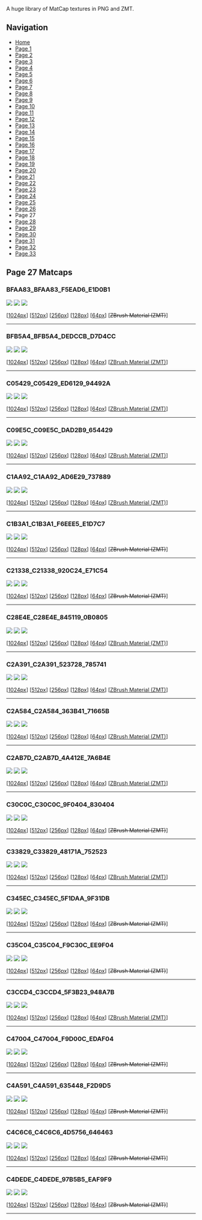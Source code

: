 A huge library of MatCap textures in PNG and ZMT.


## Navigation
* [Home](/)
* [Page 1](PAGE-1.md)
* [Page 2](PAGE-2.md)
* [Page 3](PAGE-3.md)
* [Page 4](PAGE-4.md)
* [Page 5](PAGE-5.md)
* [Page 6](PAGE-6.md)
* [Page 7](PAGE-7.md)
* [Page 8](PAGE-8.md)
* [Page 9](PAGE-9.md)
* [Page 10](PAGE-10.md)
* [Page 11](PAGE-11.md)
* [Page 12](PAGE-12.md)
* [Page 13](PAGE-13.md)
* [Page 14](PAGE-14.md)
* [Page 15](PAGE-15.md)
* [Page 16](PAGE-16.md)
* [Page 17](PAGE-17.md)
* [Page 18](PAGE-18.md)
* [Page 19](PAGE-19.md)
* [Page 20](PAGE-20.md)
* [Page 21](PAGE-21.md)
* [Page 22](PAGE-22.md)
* [Page 23](PAGE-23.md)
* [Page 24](PAGE-24.md)
* [Page 25](PAGE-25.md)
* [Page 26](PAGE-26.md)
* Page 27
* [Page 28](PAGE-28.md)
* [Page 29](PAGE-29.md)
* [Page 30](PAGE-30.md)
* [Page 31](PAGE-31.md)
* [Page 32](PAGE-32.md)
* [Page 33](PAGE-33.md)
## Page 27 Matcaps
### BFAA83_BFAA83_F5EAD6_E1D0B1
![](preview/BFAA83_BFAA83_F5EAD6_E1D0B1-preview.png)
![](thumbnail/BFAA83_BFAA83_F5EAD6_E1D0B1.jpg)
![](palette/BFAA83_BFAA83_F5EAD6_E1D0B1-palette.png)

[[1024px](https://github.com/nidorx/matcaps/raw/master/1024/BFAA83_BFAA83_F5EAD6_E1D0B1.png)]
[[512px](https://github.com/nidorx/matcaps/raw/master/512/BFAA83_BFAA83_F5EAD6_E1D0B1-512px.png)]
[[256px](https://github.com/nidorx/matcaps/raw/master/256/BFAA83_BFAA83_F5EAD6_E1D0B1-256px.png)]
[[128px](https://github.com/nidorx/matcaps/raw/master/128/BFAA83_BFAA83_F5EAD6_E1D0B1-128px.png)]
[[64px](https://github.com/nidorx/matcaps/raw/master/64/BFAA83_BFAA83_F5EAD6_E1D0B1-64px.png)]
[~~ZBrush Material (ZMT)~~]

---
### BFB5A4_BFB5A4_DEDCCB_D7D4CC
![](preview/BFB5A4_BFB5A4_DEDCCB_D7D4CC-preview.png)
![](thumbnail/BFB5A4_BFB5A4_DEDCCB_D7D4CC.jpg)
![](palette/BFB5A4_BFB5A4_DEDCCB_D7D4CC-palette.png)

[[1024px](https://github.com/nidorx/matcaps/raw/master/1024/BFB5A4_BFB5A4_DEDCCB_D7D4CC.png)]
[[512px](https://github.com/nidorx/matcaps/raw/master/512/BFB5A4_BFB5A4_DEDCCB_D7D4CC-512px.png)]
[[256px](https://github.com/nidorx/matcaps/raw/master/256/BFB5A4_BFB5A4_DEDCCB_D7D4CC-256px.png)]
[[128px](https://github.com/nidorx/matcaps/raw/master/128/BFB5A4_BFB5A4_DEDCCB_D7D4CC-128px.png)]
[[64px](https://github.com/nidorx/matcaps/raw/master/64/BFB5A4_BFB5A4_DEDCCB_D7D4CC-64px.png)]
[[ZBrush Material (ZMT)](https://github.com/nidorx/matcaps/raw/master/zmt/BFB5A4_BFB5A4_DEDCCB_D7D4CC.zmt)]

---
### C05429_C05429_ED6129_94492A
![](preview/C05429_C05429_ED6129_94492A-preview.png)
![](thumbnail/C05429_C05429_ED6129_94492A.jpg)
![](palette/C05429_C05429_ED6129_94492A-palette.png)

[[1024px](https://github.com/nidorx/matcaps/raw/master/1024/C05429_C05429_ED6129_94492A.png)]
[[512px](https://github.com/nidorx/matcaps/raw/master/512/C05429_C05429_ED6129_94492A-512px.png)]
[[256px](https://github.com/nidorx/matcaps/raw/master/256/C05429_C05429_ED6129_94492A-256px.png)]
[[128px](https://github.com/nidorx/matcaps/raw/master/128/C05429_C05429_ED6129_94492A-128px.png)]
[[64px](https://github.com/nidorx/matcaps/raw/master/64/C05429_C05429_ED6129_94492A-64px.png)]
[[ZBrush Material (ZMT)](https://github.com/nidorx/matcaps/raw/master/zmt/C05429_C05429_ED6129_94492A.zmt)]

---
### C09E5C_C09E5C_DAD2B9_654429
![](preview/C09E5C_C09E5C_DAD2B9_654429-preview.png)
![](thumbnail/C09E5C_C09E5C_DAD2B9_654429.jpg)
![](palette/C09E5C_C09E5C_DAD2B9_654429-palette.png)

[[1024px](https://github.com/nidorx/matcaps/raw/master/1024/C09E5C_C09E5C_DAD2B9_654429.png)]
[[512px](https://github.com/nidorx/matcaps/raw/master/512/C09E5C_C09E5C_DAD2B9_654429-512px.png)]
[[256px](https://github.com/nidorx/matcaps/raw/master/256/C09E5C_C09E5C_DAD2B9_654429-256px.png)]
[[128px](https://github.com/nidorx/matcaps/raw/master/128/C09E5C_C09E5C_DAD2B9_654429-128px.png)]
[[64px](https://github.com/nidorx/matcaps/raw/master/64/C09E5C_C09E5C_DAD2B9_654429-64px.png)]
[[ZBrush Material (ZMT)](https://github.com/nidorx/matcaps/raw/master/zmt/C09E5C_C09E5C_DAD2B9_654429.zmt)]

---
### C1AA92_C1AA92_AD6E29_737889
![](preview/C1AA92_C1AA92_AD6E29_737889-preview.png)
![](thumbnail/C1AA92_C1AA92_AD6E29_737889.jpg)
![](palette/C1AA92_C1AA92_AD6E29_737889-palette.png)

[[1024px](https://github.com/nidorx/matcaps/raw/master/1024/C1AA92_C1AA92_AD6E29_737889.png)]
[[512px](https://github.com/nidorx/matcaps/raw/master/512/C1AA92_C1AA92_AD6E29_737889-512px.png)]
[[256px](https://github.com/nidorx/matcaps/raw/master/256/C1AA92_C1AA92_AD6E29_737889-256px.png)]
[[128px](https://github.com/nidorx/matcaps/raw/master/128/C1AA92_C1AA92_AD6E29_737889-128px.png)]
[[64px](https://github.com/nidorx/matcaps/raw/master/64/C1AA92_C1AA92_AD6E29_737889-64px.png)]
[[ZBrush Material (ZMT)](https://github.com/nidorx/matcaps/raw/master/zmt/C1AA92_C1AA92_AD6E29_737889.zmt)]

---
### C1B3A1_C1B3A1_F6EEE5_E1D7C7
![](preview/C1B3A1_C1B3A1_F6EEE5_E1D7C7-preview.png)
![](thumbnail/C1B3A1_C1B3A1_F6EEE5_E1D7C7.jpg)
![](palette/C1B3A1_C1B3A1_F6EEE5_E1D7C7-palette.png)

[[1024px](https://github.com/nidorx/matcaps/raw/master/1024/C1B3A1_C1B3A1_F6EEE5_E1D7C7.png)]
[[512px](https://github.com/nidorx/matcaps/raw/master/512/C1B3A1_C1B3A1_F6EEE5_E1D7C7-512px.png)]
[[256px](https://github.com/nidorx/matcaps/raw/master/256/C1B3A1_C1B3A1_F6EEE5_E1D7C7-256px.png)]
[[128px](https://github.com/nidorx/matcaps/raw/master/128/C1B3A1_C1B3A1_F6EEE5_E1D7C7-128px.png)]
[[64px](https://github.com/nidorx/matcaps/raw/master/64/C1B3A1_C1B3A1_F6EEE5_E1D7C7-64px.png)]
[~~ZBrush Material (ZMT)~~]

---
### C21338_C21338_920C24_E71C54
![](preview/C21338_C21338_920C24_E71C54-preview.png)
![](thumbnail/C21338_C21338_920C24_E71C54.jpg)
![](palette/C21338_C21338_920C24_E71C54-palette.png)

[[1024px](https://github.com/nidorx/matcaps/raw/master/1024/C21338_C21338_920C24_E71C54.png)]
[[512px](https://github.com/nidorx/matcaps/raw/master/512/C21338_C21338_920C24_E71C54-512px.png)]
[[256px](https://github.com/nidorx/matcaps/raw/master/256/C21338_C21338_920C24_E71C54-256px.png)]
[[128px](https://github.com/nidorx/matcaps/raw/master/128/C21338_C21338_920C24_E71C54-128px.png)]
[[64px](https://github.com/nidorx/matcaps/raw/master/64/C21338_C21338_920C24_E71C54-64px.png)]
[~~ZBrush Material (ZMT)~~]

---
### C28E4E_C28E4E_845119_0B0805
![](preview/C28E4E_C28E4E_845119_0B0805-preview.png)
![](thumbnail/C28E4E_C28E4E_845119_0B0805.jpg)
![](palette/C28E4E_C28E4E_845119_0B0805-palette.png)

[[1024px](https://github.com/nidorx/matcaps/raw/master/1024/C28E4E_C28E4E_845119_0B0805.png)]
[[512px](https://github.com/nidorx/matcaps/raw/master/512/C28E4E_C28E4E_845119_0B0805-512px.png)]
[[256px](https://github.com/nidorx/matcaps/raw/master/256/C28E4E_C28E4E_845119_0B0805-256px.png)]
[[128px](https://github.com/nidorx/matcaps/raw/master/128/C28E4E_C28E4E_845119_0B0805-128px.png)]
[[64px](https://github.com/nidorx/matcaps/raw/master/64/C28E4E_C28E4E_845119_0B0805-64px.png)]
[[ZBrush Material (ZMT)](https://github.com/nidorx/matcaps/raw/master/zmt/C28E4E_C28E4E_845119_0B0805.zmt)]

---
### C2A391_C2A391_523728_785741
![](preview/C2A391_C2A391_523728_785741-preview.png)
![](thumbnail/C2A391_C2A391_523728_785741.jpg)
![](palette/C2A391_C2A391_523728_785741-palette.png)

[[1024px](https://github.com/nidorx/matcaps/raw/master/1024/C2A391_C2A391_523728_785741.png)]
[[512px](https://github.com/nidorx/matcaps/raw/master/512/C2A391_C2A391_523728_785741-512px.png)]
[[256px](https://github.com/nidorx/matcaps/raw/master/256/C2A391_C2A391_523728_785741-256px.png)]
[[128px](https://github.com/nidorx/matcaps/raw/master/128/C2A391_C2A391_523728_785741-128px.png)]
[[64px](https://github.com/nidorx/matcaps/raw/master/64/C2A391_C2A391_523728_785741-64px.png)]
[[ZBrush Material (ZMT)](https://github.com/nidorx/matcaps/raw/master/zmt/C2A391_C2A391_523728_785741.zmt)]

---
### C2A584_C2A584_363B41_71665B
![](preview/C2A584_C2A584_363B41_71665B-preview.png)
![](thumbnail/C2A584_C2A584_363B41_71665B.jpg)
![](palette/C2A584_C2A584_363B41_71665B-palette.png)

[[1024px](https://github.com/nidorx/matcaps/raw/master/1024/C2A584_C2A584_363B41_71665B.png)]
[[512px](https://github.com/nidorx/matcaps/raw/master/512/C2A584_C2A584_363B41_71665B-512px.png)]
[[256px](https://github.com/nidorx/matcaps/raw/master/256/C2A584_C2A584_363B41_71665B-256px.png)]
[[128px](https://github.com/nidorx/matcaps/raw/master/128/C2A584_C2A584_363B41_71665B-128px.png)]
[[64px](https://github.com/nidorx/matcaps/raw/master/64/C2A584_C2A584_363B41_71665B-64px.png)]
[[ZBrush Material (ZMT)](https://github.com/nidorx/matcaps/raw/master/zmt/C2A584_C2A584_363B41_71665B.zmt)]

---
### C2AB7D_C2AB7D_4A412E_7A6B4E
![](preview/C2AB7D_C2AB7D_4A412E_7A6B4E-preview.png)
![](thumbnail/C2AB7D_C2AB7D_4A412E_7A6B4E.jpg)
![](palette/C2AB7D_C2AB7D_4A412E_7A6B4E-palette.png)

[[1024px](https://github.com/nidorx/matcaps/raw/master/1024/C2AB7D_C2AB7D_4A412E_7A6B4E.png)]
[[512px](https://github.com/nidorx/matcaps/raw/master/512/C2AB7D_C2AB7D_4A412E_7A6B4E-512px.png)]
[[256px](https://github.com/nidorx/matcaps/raw/master/256/C2AB7D_C2AB7D_4A412E_7A6B4E-256px.png)]
[[128px](https://github.com/nidorx/matcaps/raw/master/128/C2AB7D_C2AB7D_4A412E_7A6B4E-128px.png)]
[[64px](https://github.com/nidorx/matcaps/raw/master/64/C2AB7D_C2AB7D_4A412E_7A6B4E-64px.png)]
[[ZBrush Material (ZMT)](https://github.com/nidorx/matcaps/raw/master/zmt/C2AB7D_C2AB7D_4A412E_7A6B4E.zmt)]

---
### C30C0C_C30C0C_9F0404_830404
![](preview/C30C0C_C30C0C_9F0404_830404-preview.png)
![](thumbnail/C30C0C_C30C0C_9F0404_830404.jpg)
![](palette/C30C0C_C30C0C_9F0404_830404-palette.png)

[[1024px](https://github.com/nidorx/matcaps/raw/master/1024/C30C0C_C30C0C_9F0404_830404.png)]
[[512px](https://github.com/nidorx/matcaps/raw/master/512/C30C0C_C30C0C_9F0404_830404-512px.png)]
[[256px](https://github.com/nidorx/matcaps/raw/master/256/C30C0C_C30C0C_9F0404_830404-256px.png)]
[[128px](https://github.com/nidorx/matcaps/raw/master/128/C30C0C_C30C0C_9F0404_830404-128px.png)]
[[64px](https://github.com/nidorx/matcaps/raw/master/64/C30C0C_C30C0C_9F0404_830404-64px.png)]
[~~ZBrush Material (ZMT)~~]

---
### C33829_C33829_48171A_752523
![](preview/C33829_C33829_48171A_752523-preview.png)
![](thumbnail/C33829_C33829_48171A_752523.jpg)
![](palette/C33829_C33829_48171A_752523-palette.png)

[[1024px](https://github.com/nidorx/matcaps/raw/master/1024/C33829_C33829_48171A_752523.png)]
[[512px](https://github.com/nidorx/matcaps/raw/master/512/C33829_C33829_48171A_752523-512px.png)]
[[256px](https://github.com/nidorx/matcaps/raw/master/256/C33829_C33829_48171A_752523-256px.png)]
[[128px](https://github.com/nidorx/matcaps/raw/master/128/C33829_C33829_48171A_752523-128px.png)]
[[64px](https://github.com/nidorx/matcaps/raw/master/64/C33829_C33829_48171A_752523-64px.png)]
[[ZBrush Material (ZMT)](https://github.com/nidorx/matcaps/raw/master/zmt/C33829_C33829_48171A_752523.zmt)]

---
### C345EC_C345EC_5F1DAA_9F31DB
![](preview/C345EC_C345EC_5F1DAA_9F31DB-preview.png)
![](thumbnail/C345EC_C345EC_5F1DAA_9F31DB.jpg)
![](palette/C345EC_C345EC_5F1DAA_9F31DB-palette.png)

[[1024px](https://github.com/nidorx/matcaps/raw/master/1024/C345EC_C345EC_5F1DAA_9F31DB.png)]
[[512px](https://github.com/nidorx/matcaps/raw/master/512/C345EC_C345EC_5F1DAA_9F31DB-512px.png)]
[[256px](https://github.com/nidorx/matcaps/raw/master/256/C345EC_C345EC_5F1DAA_9F31DB-256px.png)]
[[128px](https://github.com/nidorx/matcaps/raw/master/128/C345EC_C345EC_5F1DAA_9F31DB-128px.png)]
[[64px](https://github.com/nidorx/matcaps/raw/master/64/C345EC_C345EC_5F1DAA_9F31DB-64px.png)]
[~~ZBrush Material (ZMT)~~]

---
### C35C04_C35C04_F9C30C_EE9F04
![](preview/C35C04_C35C04_F9C30C_EE9F04-preview.png)
![](thumbnail/C35C04_C35C04_F9C30C_EE9F04.jpg)
![](palette/C35C04_C35C04_F9C30C_EE9F04-palette.png)

[[1024px](https://github.com/nidorx/matcaps/raw/master/1024/C35C04_C35C04_F9C30C_EE9F04.png)]
[[512px](https://github.com/nidorx/matcaps/raw/master/512/C35C04_C35C04_F9C30C_EE9F04-512px.png)]
[[256px](https://github.com/nidorx/matcaps/raw/master/256/C35C04_C35C04_F9C30C_EE9F04-256px.png)]
[[128px](https://github.com/nidorx/matcaps/raw/master/128/C35C04_C35C04_F9C30C_EE9F04-128px.png)]
[[64px](https://github.com/nidorx/matcaps/raw/master/64/C35C04_C35C04_F9C30C_EE9F04-64px.png)]
[~~ZBrush Material (ZMT)~~]

---
### C3CCD4_C3CCD4_5F3B23_948A7B
![](preview/C3CCD4_C3CCD4_5F3B23_948A7B-preview.png)
![](thumbnail/C3CCD4_C3CCD4_5F3B23_948A7B.jpg)
![](palette/C3CCD4_C3CCD4_5F3B23_948A7B-palette.png)

[[1024px](https://github.com/nidorx/matcaps/raw/master/1024/C3CCD4_C3CCD4_5F3B23_948A7B.png)]
[[512px](https://github.com/nidorx/matcaps/raw/master/512/C3CCD4_C3CCD4_5F3B23_948A7B-512px.png)]
[[256px](https://github.com/nidorx/matcaps/raw/master/256/C3CCD4_C3CCD4_5F3B23_948A7B-256px.png)]
[[128px](https://github.com/nidorx/matcaps/raw/master/128/C3CCD4_C3CCD4_5F3B23_948A7B-128px.png)]
[[64px](https://github.com/nidorx/matcaps/raw/master/64/C3CCD4_C3CCD4_5F3B23_948A7B-64px.png)]
[[ZBrush Material (ZMT)](https://github.com/nidorx/matcaps/raw/master/zmt/C3CCD4_C3CCD4_5F3B23_948A7B.zmt)]

---
### C47004_C47004_F9D00C_EDAF04
![](preview/C47004_C47004_F9D00C_EDAF04-preview.png)
![](thumbnail/C47004_C47004_F9D00C_EDAF04.jpg)
![](palette/C47004_C47004_F9D00C_EDAF04-palette.png)

[[1024px](https://github.com/nidorx/matcaps/raw/master/1024/C47004_C47004_F9D00C_EDAF04.png)]
[[512px](https://github.com/nidorx/matcaps/raw/master/512/C47004_C47004_F9D00C_EDAF04-512px.png)]
[[256px](https://github.com/nidorx/matcaps/raw/master/256/C47004_C47004_F9D00C_EDAF04-256px.png)]
[[128px](https://github.com/nidorx/matcaps/raw/master/128/C47004_C47004_F9D00C_EDAF04-128px.png)]
[[64px](https://github.com/nidorx/matcaps/raw/master/64/C47004_C47004_F9D00C_EDAF04-64px.png)]
[~~ZBrush Material (ZMT)~~]

---
### C4A591_C4A591_635448_F2D9D5
![](preview/C4A591_C4A591_635448_F2D9D5-preview.png)
![](thumbnail/C4A591_C4A591_635448_F2D9D5.jpg)
![](palette/C4A591_C4A591_635448_F2D9D5-palette.png)

[[1024px](https://github.com/nidorx/matcaps/raw/master/1024/C4A591_C4A591_635448_F2D9D5.png)]
[[512px](https://github.com/nidorx/matcaps/raw/master/512/C4A591_C4A591_635448_F2D9D5-512px.png)]
[[256px](https://github.com/nidorx/matcaps/raw/master/256/C4A591_C4A591_635448_F2D9D5-256px.png)]
[[128px](https://github.com/nidorx/matcaps/raw/master/128/C4A591_C4A591_635448_F2D9D5-128px.png)]
[[64px](https://github.com/nidorx/matcaps/raw/master/64/C4A591_C4A591_635448_F2D9D5-64px.png)]
[~~ZBrush Material (ZMT)~~]

---
### C4C6C6_C4C6C6_4D5756_646463
![](preview/C4C6C6_C4C6C6_4D5756_646463-preview.png)
![](thumbnail/C4C6C6_C4C6C6_4D5756_646463.jpg)
![](palette/C4C6C6_C4C6C6_4D5756_646463-palette.png)

[[1024px](https://github.com/nidorx/matcaps/raw/master/1024/C4C6C6_C4C6C6_4D5756_646463.png)]
[[512px](https://github.com/nidorx/matcaps/raw/master/512/C4C6C6_C4C6C6_4D5756_646463-512px.png)]
[[256px](https://github.com/nidorx/matcaps/raw/master/256/C4C6C6_C4C6C6_4D5756_646463-256px.png)]
[[128px](https://github.com/nidorx/matcaps/raw/master/128/C4C6C6_C4C6C6_4D5756_646463-128px.png)]
[[64px](https://github.com/nidorx/matcaps/raw/master/64/C4C6C6_C4C6C6_4D5756_646463-64px.png)]
[~~ZBrush Material (ZMT)~~]

---
### C4DEDE_C4DEDE_97B5B5_EAF9F9
![](preview/C4DEDE_C4DEDE_97B5B5_EAF9F9-preview.png)
![](thumbnail/C4DEDE_C4DEDE_97B5B5_EAF9F9.jpg)
![](palette/C4DEDE_C4DEDE_97B5B5_EAF9F9-palette.png)

[[1024px](https://github.com/nidorx/matcaps/raw/master/1024/C4DEDE_C4DEDE_97B5B5_EAF9F9.png)]
[[512px](https://github.com/nidorx/matcaps/raw/master/512/C4DEDE_C4DEDE_97B5B5_EAF9F9-512px.png)]
[[256px](https://github.com/nidorx/matcaps/raw/master/256/C4DEDE_C4DEDE_97B5B5_EAF9F9-256px.png)]
[[128px](https://github.com/nidorx/matcaps/raw/master/128/C4DEDE_C4DEDE_97B5B5_EAF9F9-128px.png)]
[[64px](https://github.com/nidorx/matcaps/raw/master/64/C4DEDE_C4DEDE_97B5B5_EAF9F9-64px.png)]
[~~ZBrush Material (ZMT)~~]

---